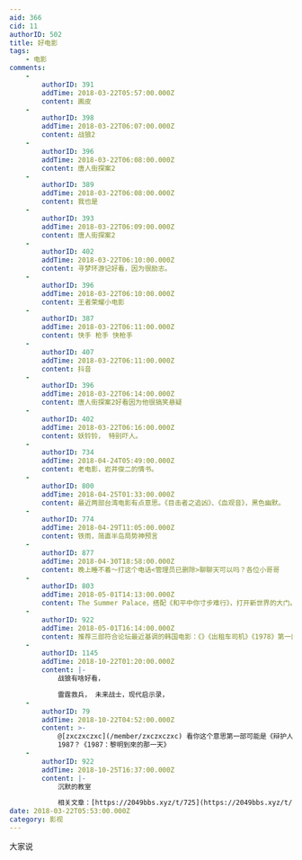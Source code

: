 ```yaml
---
aid: 366
cid: 11
authorID: 502
title: 好电影
tags:
    - 电影
comments:
    -
        authorID: 391
        addTime: 2018-03-22T05:57:00.000Z
        content: 画皮
    -
        authorID: 398
        addTime: 2018-03-22T06:07:00.000Z
        content: 战狼2
    -
        authorID: 396
        addTime: 2018-03-22T06:08:00.000Z
        content: 唐人街探案2
    -
        authorID: 389
        addTime: 2018-03-22T06:08:00.000Z
        content: 我也是
    -
        authorID: 393
        addTime: 2018-03-22T06:09:00.000Z
        content: 唐人街探案2
    -
        authorID: 402
        addTime: 2018-03-22T06:10:00.000Z
        content: 寻梦环游记好看，因为很励志。
    -
        authorID: 396
        addTime: 2018-03-22T06:10:00.000Z
        content: 王者荣耀小电影
    -
        authorID: 387
        addTime: 2018-03-22T06:11:00.000Z
        content: 快手 枪手 快枪手
    -
        authorID: 407
        addTime: 2018-03-22T06:11:00.000Z
        content: 抖音
    -
        authorID: 396
        addTime: 2018-03-22T06:14:00.000Z
        content: 唐人街探案2好看因为他很搞笑悬疑
    -
        authorID: 402
        addTime: 2018-03-22T06:16:00.000Z
        content: 妖铃铃， 特别吓人。
    -
        authorID: 734
        addTime: 2018-04-24T05:49:00.000Z
        content: 老电影，岩井俊二的情书。
    -
        authorID: 800
        addTime: 2018-04-25T01:33:00.000Z
        content: 最近两部台湾电影有点意思。《目击者之追凶》、《血观音》，黑色幽默。
    -
        authorID: 774
        addTime: 2018-04-29T11:05:00.000Z
        content: 铁雨，简直半岛局势神预言
    -
        authorID: 877
        addTime: 2018-04-30T18:58:00.000Z
        content: 晚上睡不着～打这个电话<管理员已删除>‬聊聊天可以吗？各位小哥哥
    -
        authorID: 803
        addTime: 2018-05-01T14:13:00.000Z
        content: The Summer Palace，搭配《和平中你寸步难行》，打开新世界的大门。
    -
        authorID: 922
        addTime: 2018-05-01T16:14:00.000Z
        content: 推荐三部符合论坛最近基调的韩国电影：《》《出租车司机》《1978》第一部忘了...
    -
        authorID: 1145
        addTime: 2018-10-22T01:20:00.000Z
        content: |-
            战狼有啥好看，

            雷霆救兵， 未来战士，现代启示录，
    -
        authorID: 79
        addTime: 2018-10-22T04:52:00.000Z
        content: >-
            @[zxczxczxc](/member/zxczxczxc) 看你这个意思第一部可能是《辩护人》？还有第三部好像应该是
            1987？《1987：黎明到來的那一天》
    -
        authorID: 922
        addTime: 2018-10-25T16:37:00.000Z
        content: |-
            沉默的教室

            相关文章：[https://2049bbs.xyz/t/725](https://2049bbs.xyz/t/725)
date: 2018-03-22T05:53:00.000Z
category: 影视
---
```


大家说
